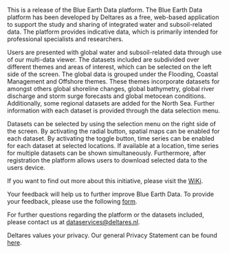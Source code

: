 This is a release of the Blue Earth Data platform. The Blue Earth Data platform has been developed by Deltares as a free, web-based application to support the study and sharing of integrated water and subsoil-related data. The platform provides indicative data, which is primarily intended for professional specialists and researchers.

Users are presented with global water and subsoil-related data through use of our multi-data viewer. The datasets included are subdivided over different themes and areas of interest, which can be selected on the left side of the screen. The global data is grouped under the Flooding, Coastal Management and Offshore themes. These themes incorporate datasets for amongst others global shoreline changes, global bathymetry, global river discharge and storm surge forecasts and global metocean conditions. Additionally, some regional datasets are added for the North Sea. Further information with each dataset is provided through the data selection menu.

Datasets can be selected by using the selection menu on the right side of the screen. By activating the radial button, spatial maps can be enabled for each dataset. By activating the toggle button, time series can be enabled for each dataset at selected locations. If available at a location, time series for multiple datasets can be shown simultaneously. Furthermore, after registration the platform allows users to download selected data to the users device.

If you want to find out more about this initiative, please visit the [WiKi](https://publicwiki.deltares.nl/display/BED).

Your feedback will help us to further improve Blue Earth Data. To provide your feedback, please use the following [form](https://forms.gle/qaNHX1CCkGhf5m7i6).

For further questions regarding the platform or the datasets included, please contact us at dataservices@deltares.nl.

Deltares values your privacy. Our general Privacy Statement can be found [here](https://oss.deltares.nl/web/delft-fews/privacy-declaration).

